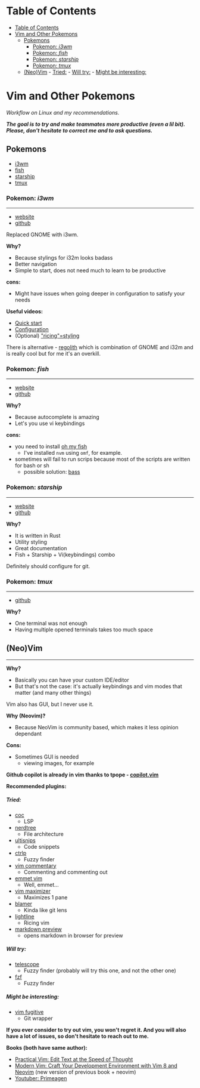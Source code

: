 # Table of Contents

- [Table of Contents](#table-of-contents)
- [Vim and Other Pokemons](#vim-and-other-pokemons)
  - [Pokemons](#pokemons)
    - [Pokemon: _i3wm_](#pokemon-_i3wm_)
    - [Pokemon: _fish_](#pokemon-_fish_)
    - [Pokemon: _starship_](#pokemon-_starship_)
    - [Pokemon: _tmux_](#pokemon-_tmux_)
  - [(Neo)Vim](#neovim)
        - [Tried:](#tried)
        - [Will try:](#will-try)
        - [Might be interesting:](#might-be-interesting)

# Vim and Other Pokemons

_Workflow on Linux and my recommendations._

**_The goal is to try and make teammates more productive (even a lil bit).
Please, don't hesitate to correct me and to ask questions._**

## Pokemons

- [i3wm](#i3wm)
- [fish](#fish)
- [starship](#fish)
- [tmux](#tmux)

### Pokemon: _i3wm_

---

- [website](https://i3wm.org/)
- [github](https://github.com/i3/i3)

Replaced GNOME with i3wm.

**Why?**

- Because stylings for i32m looks badass
- Better navigation
- Simple to start, does not need much to learn to be productive

**cons:**

- Might have issues when going deeper in configuration to satisfy your needs

**Useful videos:**

- [Quick start](https://www.youtube.com/watch?v=j1I63wGcvU4)
- [Configuration](https://www.youtube.com/watch?v=8-S0cWnLBKg)
- (Optional) ["ricing"=styling](https://www.youtube.com/watch?v=ARKIwOlazKI)

There is alternative - [regolith](https://regolith-linux.org/) which is
combination of GNOME and i32m and is really cool but for me it's an overkill.

### Pokemon: _fish_

---

- [website](https://fishshell.com/)
- [github](https://github.com/fish-shell/fish-shell)

**Why?**

- Because autocomplete is amazing
- Let's you use vi keybindings

**cons:**

- you need to install [oh my fish](https://github.com/oh-my-fish/oh-my-fish)
  - I've installed `nvm` using `omf`, for example.
- sometimes will fail to run scrips because most of the scripts are written for
  bash or sh
  - possible solution: [bass](https://github.com/edc/bass)

### Pokemon: _starship_

---

- [website](https://starship.rs/)
- [github](https://github.com/starship/starship)

**Why?**

- It is written in Rust
- Utility styling
- Great documentation
- Fish + Starship + Vi(keybindings) combo

Definitely should configure for git.

### Pokemon: _tmux_

---

- [github](https://github.com/tmux/tmux)

**Why?**

- One terminal was not enough
- Having multiple opened terminals takes too much space

## (Neo)Vim

---

**Why?**

- Basically you can have your custom IDE/editor
- But that's not the case: it's actually keybindings and vim modes that matter
  (and many other things)

Vim also has GUI, but I never use it.

**Why (Neovim)?**

- Because NeoVim is community based, which makes it less opinion dependant

**Cons:**

- Sometimes GUI is needed
  - viewing images, for example

**Github copilot is already in vim thanks to tpope - [copilot.vim](https://github.com/github/copilot.vim)**

**Recommended plugins:**

##### Tried:

- [coc](https://github.com/neoclide/coc.nvim)
  - LSP
- [nerdtree](https://github.com/preservim/nerdtree)
  - File architecture
- [ultisnips](https://github.com/SirVer/ultisnips)
  - Code snippets
- [ctrlp](https://github.com/ctrlpvim/ctrlp.vim)
  - Fuzzy finder
- [vim commentary](https://github.com/tpope/vim-commentary)
  - Commenting and commenting out
- [emmet vim](https://github.com/mattn/emmet-vim)
  - Well, emmet...
- [vim maximizer](https://github.com/szw/vim-maximizer)
  - Maximizes 1 pane
- [blamer](https://github.com/APZelos/blamer.nvim)
  - Kinda like git lens
- [lightline](https://github.com/itchyny/lightline.vim)
  - Ricing vim
- [markdown preview](https://github.com/iamcco/markdown-preview.nvim)
  - opens markdown in browser for preview

##### Will try:

- [telescope](https://github.com/nvim-telescope/telescope.nvim)
  - Fuzzy finder (probably will try this one, and not the other one)
- [fzf](https://github.com/junegunn/fzf.vim)
  - Fuzzy finder

##### Might be interesting:

- [vim fugitive](https://github.com/tpope/vim-fugitive)
  - Git wrapper

**If you ever consider to try out vim, you won't regret it. And you will also
have a lot of issues, so don't hesitate to reach out to me.**

**Books (both have same author):**

- [Practical Vim: Edit Text at the Speed of Thought](https://b-ok.asia/book/5103162/425395)
- [Modern Vim: Craft Your Development Environment with Vim 8 and Neovim](https://b-ok.asia/book/3515981/579b1b) (new version of previous book + neovim)
- [Youtuber: Primeagen](https://www.youtube.com/channel/UC8ENHE5xdFSwx71u3fDH5Xw)
